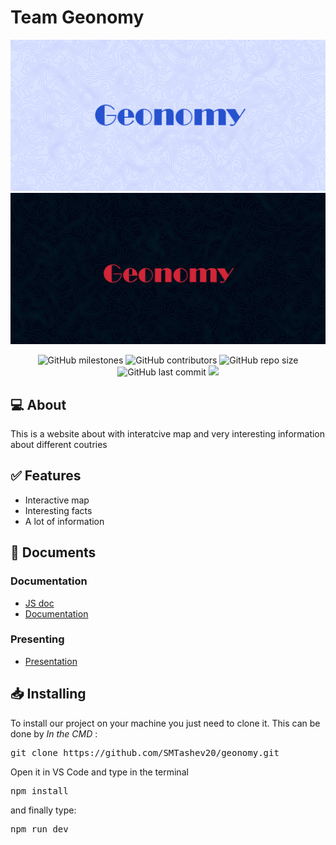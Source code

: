 # Team Geonomy

<p align = "center">
    <img src="img/logos/lightBannerFinal.jpg#gh-light-mode-only"/>
    <img src="img/logos/BlackBannerFinal.jpg#gh-dark-mode-only"/>
</p>

<p align = "center">
    <img alt="GitHub milestones" src="https://img.shields.io/github/milestones/all/SMTashev20/geonomy?style=flat-square">
    <img alt="GitHub contributors" src="https://img.shields.io/github/contributors/SMTashev20/geonomy?style=flat-square">
    <img alt="GitHub repo size" src="https://img.shields.io/github/repo-size/SMTashev20/geonomy?style=flat-square">
    <img alt="GitHub last commit" src="https://img.shields.io/github/last-commit/SMTashev20/geonomy?style=flat-square">
    <img src="https://img.shields.io/github/languages/count/SMTashev20/geonomy?style=flat-square">
</p>

## 💻 About
<p>This is a website about with interatcive map and very interesting information about different coutries</p>

## ✅ Features
<ul>
    <li>Interactive map</li>
    <li>Interesting facts</li>
    <li>A lot of information</li>
</ul>


## 📄 Documents
### Documentation
  - [JS doc](https://codingburgas-my.sharepoint.com/:x:/g/personal/smtashev20_codingburgas_bg/Ecrd_m4S2kBKpss5TO_FWKwBXhatldZY82F0dBKy2u-u_w?e=hNp1eW)
  - [Documentation](https://codingburgas-my.sharepoint.com/:b:/g/personal/smtashev20_codingburgas_bg/Ea75_gKPERVDrst2_QJ3gFwBvPllIC-GBi_9BqJxX9wtiw?e=apsnOz)
### Presenting
- [Presentation](https://codingburgas-my.sharepoint.com/:w:/g/personal/smtashev20_codingburgas_bg/EdTqM0a8r9pIjn9tQe_Tv4oB-Zvg1AMdNjPzSbMeK9z1eQ?e=jezRBE)

## 📥 Installing
<p> To install our project on your machine you just need to clone it. This can be done by <I>In the CMD</I> : </p>
<pre>git clone https://github.com/SMTashev20/geonomy.git</pre>
<p>Open it in VS Code and type in the terminal <pre>npm install</pre> and finally type: <pre>npm run dev</pre></p>
